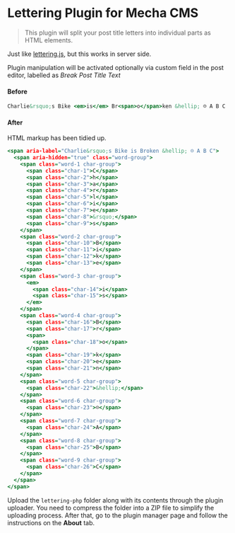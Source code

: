 Lettering Plugin for Mecha CMS
==============================

> This plugin will split your post title letters into individual parts as HTML elements.

Just like [lettering.js](http://github.com/davatron5000/Lettering.js "A JQuery Plugin for Radical Web Typography"), but this works in server side.

Plugin manipulation will be activated optionally via custom field in the post editor, labelled as _Break Post Title Text_

#### Before

~~~ .html
Charlie&rsquo;s Bike <em>is</em> Br<span>o</span>ken &hellip; ☹ A B C
~~~

#### After

HTML markup has been tidied up.

~~~ .html
<span aria-label="Charlie&rsquo;s Bike is Broken &hellip; ☹ A B C">
  <span aria-hidden="true" class="word-group">
    <span class="word-1 char-group">
      <span class="char-1">C</span>
      <span class="char-2">h</span>
      <span class="char-3">a</span>
      <span class="char-4">r</span>
      <span class="char-5">l</span>
      <span class="char-6">i</span>
      <span class="char-7">e</span>
      <span class="char-8">&rsquo;</span>
      <span class="char-9">s</span>
    </span> 
    <span class="word-2 char-group">
      <span class="char-10">B</span>
      <span class="char-11">i</span>
      <span class="char-12">k</span>
      <span class="char-13">e</span>
    </span> 
    <span class="word-3 char-group">
      <em>
        <span class="char-14">i</span>
        <span class="char-15">s</span>
      </em>
    </span> 
    <span class="word-4 char-group">
      <span class="char-16">B</span>
      <span class="char-17">r</span>
      <span>
        <span class="char-18">o</span>
      </span>
      <span class="char-19">k</span>
      <span class="char-20">e</span>
      <span class="char-21">n</span>
    </span> 
    <span class="word-5 char-group">
      <span class="char-22">&hellip;</span>
    </span> 
    <span class="word-6 char-group">
      <span class="char-23">☹</span>
    </span> 
    <span class="word-7 char-group">
      <span class="char-24">A</span>
    </span> 
    <span class="word-8 char-group">
      <span class="char-25">B</span>
    </span> 
    <span class="word-9 char-group">
      <span class="char-26">C</span>
    </span>
  </span>
</span>
~~~

Upload the `lettering-php` folder along with its contents through the plugin uploader. You need to compress the folder into a ZIP file to simplify the uploading process. After that, go to the plugin manager page and follow the instructions on the **About** tab.